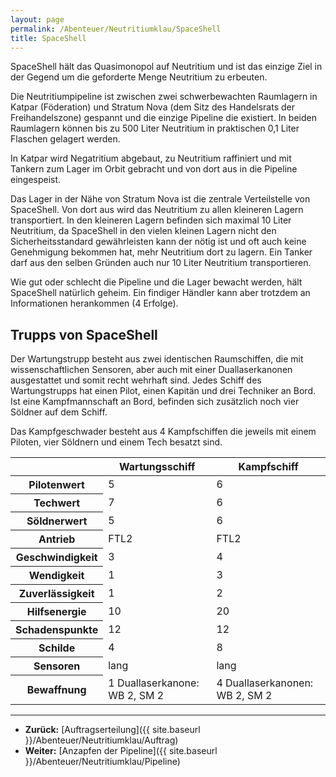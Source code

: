 ```yaml
---
layout: page
permalink: /Abenteuer/Neutritiumklau/SpaceShell
title: SpaceShell
---
```




SpaceShell hält das Quasimonopol auf Neutritium und ist das einzige Ziel in der Gegend um die geforderte Menge Neutritium zu erbeuten.

Die Neutritiumpipeline ist zwischen zwei schwerbewachten Raumlagern in Katpar (Föderation) und Stratum Nova (dem Sitz des Handelsrats der Freihandelszone) gespannt und die einzige Pipeline die existiert. In beiden Raumlagern können bis zu 500 Liter Neutritium in praktischen 0,1 Liter Flaschen gelagert werden.

In Katpar wird Negatritium abgebaut, zu Neutritium raffiniert und mit Tankern zum Lager im Orbit gebracht und von dort aus in die Pipeline eingespeist.

Das Lager in der Nähe von Stratum Nova ist die zentrale Verteilstelle von SpaceShell. Von dort aus wird das Neutritium zu allen kleineren Lagern transportiert. In den kleineren Lagern befinden sich maximal 10 Liter Neutritium, da SpaceShell in den vielen kleinen Lagern nicht den Sicherheitsstandard gewährleisten kann der nötig ist und oft auch keine Genehmigung bekommen hat, mehr Neutritium dort zu lagern. Ein Tanker darf aus den selben Gründen auch nur 10 Liter Neutritium transportieren.

Wie gut oder schlecht die Pipeline und die Lager bewacht werden, hält SpaceShell natürlich geheim. Ein findiger Händler kann aber trotzdem an Informationen herankommen (4 Erfolge).

## Trupps von SpaceShell

Der Wartungstrupp besteht aus zwei identischen Raumschiffen, die mit wissenschaftlichen Sensoren, aber auch mit einer Duallaserkanonen ausgestattet und somit recht wehrhaft sind. Jedes Schiff des Wartungstrupps hat einen Pilot, einen Kapitän und drei Techniker an Bord. Ist eine Kampfmannschaft an Bord, befinden sich zusätzlich noch vier Söldner auf dem Schiff.

Das Kampfgeschwader besteht aus 4 Kampfschiffen die jeweils mit einem Piloten, vier Söldnern und einem Tech besatzt sind.

<table>
<thead>
<tr><th> </th><th>Wartungsschiff</th><th>Kampfschiff</th></tr>
</thead>
<tbody>
<tr><th>Pilotenwert</th><td>5</td><td>6</td></tr>
<tr><th>Techwert</th><td>7</td><td>6</td></tr>
<tr><th>Söldnerwert</th><td>5</td><td>6</td></tr>
<tr><th>Antrieb</th><td>FTL2</td><td>FTL2</td></tr>
<tr><th>Geschwindigkeit</th><td>3</td><td>4</td></tr>
<tr><th>Wendigkeit</th><td>1</td><td>3</td></tr>
<tr><th>Zuverlässigkeit</th><td>1</td><td>2</td></tr>
<tr><th>Hilfsenergie</th><td>10</td><td>20</td></tr>
<tr><th>Schadenspunkte</th><td>12</td><td>12</td></tr>
<tr><th>Schilde</th><td>4</td><td>8</td></tr>
<tr><th>Sensoren</th><td>lang</td><td>lang</td></tr>
<tr><th>Bewaffnung</th><td>1 Duallaserkanone: WB 2, SM 2</td><td>4 Duallaserkanonen: WB 2, SM 2</td></tr>
</tbody>
</table>

***

- **Zurück:** [Auftragserteilung]({{ site.baseurl }}/Abenteuer/Neutritiumklau/Auftrag)
- **Weiter:** [Anzapfen der Pipeline]({{ site.baseurl }}/Abenteuer/Neutritiumklau/Pipeline)
